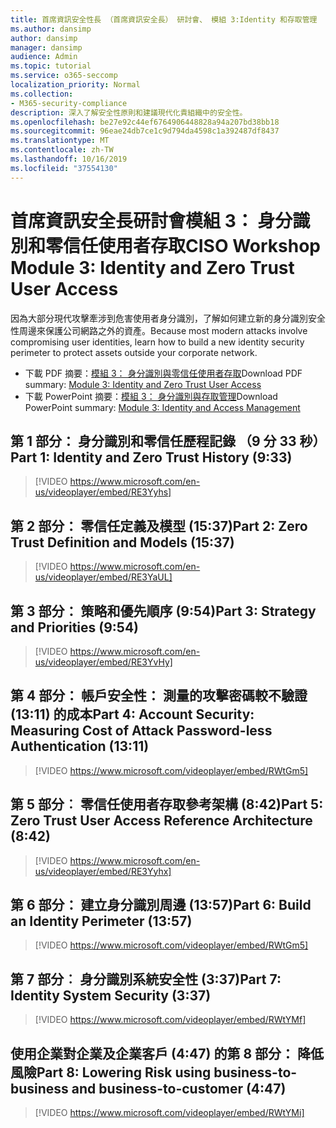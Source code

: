 ```yaml
---
title: 首席資訊安全性長 （首席資訊安全長） 研討會、 模組 3:Identity 和存取管理
ms.author: dansimp
author: dansimp
manager: dansimp
audience: Admin
ms.topic: tutorial
ms.service: o365-seccomp
localization_priority: Normal
ms.collection:
- M365-security-compliance
description: 深入了解安全性原則和建議現代化貴組織中的安全性。
ms.openlocfilehash: be27e92c44ef6764906448828a94a207bd38bb18
ms.sourcegitcommit: 96eae24db7ce1c9d794da4598c1a392487df8437
ms.translationtype: MT
ms.contentlocale: zh-TW
ms.lasthandoff: 10/16/2019
ms.locfileid: "37554130"
---
```

# <a name="ciso-workshop-module-3-identity-and-zero-trust-user-access"></a><span data-ttu-id="e0fa4-103">首席資訊安全長研討會模組 3： 身分識別和零信任使用者存取</span><span class="sxs-lookup"><span data-stu-id="e0fa4-103">CISO Workshop Module 3: Identity and Zero Trust User Access</span></span>

<span data-ttu-id="e0fa4-104">因為大部分現代攻擊牽涉到危害使用者身分識別，了解如何建立新的身分識別安全性周邊來保護公司網路之外的資產。</span><span class="sxs-lookup"><span data-stu-id="e0fa4-104">Because most modern attacks involve compromising user identities, learn how to build a new identity security perimeter to protect assets outside your corporate network.</span></span>

- <span data-ttu-id="e0fa4-105">下載 PDF 摘要：[模組 3： 身分識別與零信任使用者存取](../media/ciso-workshop-3-identity-and-zero-trust-user-access.pdf)</span><span class="sxs-lookup"><span data-stu-id="e0fa4-105">Download PDF summary: [Module 3: Identity and Zero Trust User Access](../media/ciso-workshop-3-identity-and-zero-trust-user-access.pdf)</span></span>
- <span data-ttu-id="e0fa4-106">下載 PowerPoint 摘要：[模組 3： 身分識別與存取管理](../media/ciso-workshop-3-identity-and-zero-trust-user-access.pptx)</span><span class="sxs-lookup"><span data-stu-id="e0fa4-106">Download PowerPoint summary: [Module 3: Identity and Access Management](../media/ciso-workshop-3-identity-and-zero-trust-user-access.pptx)</span></span>

## <a name="part-1-identity-and-zero-trust-history-933"></a><span data-ttu-id="e0fa4-107">第 1 部分： 身分識別和零信任歷程記錄 （9 分 33 秒）</span><span class="sxs-lookup"><span data-stu-id="e0fa4-107">Part 1: Identity and Zero Trust History (9:33)</span></span>

> [!VIDEO https://www.microsoft.com/en-us/videoplayer/embed/RE3Yyhs]

## <a name="part-2-zero-trust-definition-and-models-1537"></a><span data-ttu-id="e0fa4-108">第 2 部分： 零信任定義及模型 (15:37)</span><span class="sxs-lookup"><span data-stu-id="e0fa4-108">Part 2: Zero Trust Definition and Models (15:37)</span></span>

> [!VIDEO https://www.microsoft.com/en-us/videoplayer/embed/RE3YaUL]

## <a name="part-3-strategy-and-priorities-954"></a><span data-ttu-id="e0fa4-109">第 3 部分： 策略和優先順序 (9:54)</span><span class="sxs-lookup"><span data-stu-id="e0fa4-109">Part 3: Strategy and Priorities (9:54)</span></span>

> [!VIDEO https://www.microsoft.com/en-us/videoplayer/embed/RE3YvHy]

## <a name="part-4-account-security-measuring-cost-of-attack-password-less-authentication-1311"></a><span data-ttu-id="e0fa4-110">第 4 部分： 帳戶安全性： 測量的攻擊密碼較不驗證 (13:11) 的成本</span><span class="sxs-lookup"><span data-stu-id="e0fa4-110">Part 4: Account Security: Measuring Cost of Attack Password-less Authentication (13:11)</span></span>

> [!VIDEO https://www.microsoft.com/videoplayer/embed/RWtGm5]

##  <a name="part-5-zero-trust-user-access-reference-architecture-842"></a><span data-ttu-id="e0fa4-111">第 5 部分︰ 零信任使用者存取參考架構 (8:42)</span><span class="sxs-lookup"><span data-stu-id="e0fa4-111">Part 5: Zero Trust User Access Reference Architecture (8:42)</span></span>

> [!VIDEO https://www.microsoft.com/en-us/videoplayer/embed/RE3Yyhx]

##  <a name="part-6-build-an-identity-perimeter-1357"></a><span data-ttu-id="e0fa4-112">第 6 部分： 建立身分識別周邊 (13:57)</span><span class="sxs-lookup"><span data-stu-id="e0fa4-112">Part 6: Build an Identity Perimeter (13:57)</span></span>

> [!VIDEO https://www.microsoft.com/videoplayer/embed/RWtGm5]

## <a name="part-7-identity-system-security-337"></a><span data-ttu-id="e0fa4-113">第 7 部分︰ 身分識別系統安全性 (3:37)</span><span class="sxs-lookup"><span data-stu-id="e0fa4-113">Part 7: Identity System Security (3:37)</span></span>

> [!VIDEO https://www.microsoft.com/videoplayer/embed/RWtYMf]

##  <a name="part-8-lowering-risk-using-business-to-business-and-business-to-customer-447"></a><span data-ttu-id="e0fa4-114">使用企業對企業及企業客戶 (4:47) 的第 8 部分： 降低風險</span><span class="sxs-lookup"><span data-stu-id="e0fa4-114">Part 8: Lowering Risk using business-to-business and business-to-customer (4:47)</span></span>

> [!VIDEO https://www.microsoft.com/videoplayer/embed/RWtYMi]